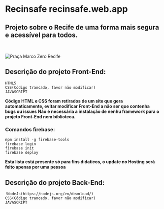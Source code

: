 # Recinsafe recinsafe.web.app
<h2>Projeto sobre o Recife de uma forma mais segura e acessível para todos.</h2>
<br>

![Praça Marco Zero Recife](https://media.istockphoto.com/photos/architecture-from-marco-zero-square-in-recife-downtown-picture-id1162468341?k=20&m=1162468341&s=612x612&w=0&h=-wW4gln8cKIfKmgFNKBkILNmqkdg6i8wMRw7Jli5HHw=)

<h2>Descrição do projeto Front-End:</h2>

```
HTML5
CSS(Código trancado, favor não modificar)
JAVASCRIPT
```

**Código HTML e CSS foram retirados de um site que gera automaticamente, evitar modificar Front-End a não ser que contenha bugs ou issues**
**Não é necessária a instalação de nenhu framework para o projeto Front-End nem biblioteca.**
<br>


<h3>Comandos firebase:</h3>

```
npm install -g firebase-tools
firebase login
firebase init
firebase deploy
```

**Esta lista está presente só para fins didaticos, o update no Hosting será feito apenas por uma pessoa**


<h2>Descrição do projeto Back-End:</h2>

```
!NodeJs(https://nodejs.org/en/download/)
CSS(Código trancado, favor não modificar)
JAVASCRIPT
```
